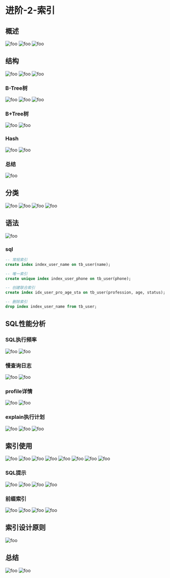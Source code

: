# 进阶-2-索引

## 概述

  <img :src="$withBase('/mysql/jinjie/sqlSy01.png')" alt="foo">
  <img :src="$withBase('/mysql/jinjie/sqlSy02.png')" alt="foo">
  <img :src="$withBase('/mysql/jinjie/sqlSy03.png')" alt="foo">

## 结构

  <img :src="$withBase('/mysql/jinjie/sqlSy04.png')" alt="foo">
  <img :src="$withBase('/mysql/jinjie/sqlSy05.png')" alt="foo">
  <img :src="$withBase('/mysql/jinjie/sqlSy06.png')" alt="foo">
  
### B-Tree树

  <img :src="$withBase('/mysql/jinjie/sqlSy07.png')" alt="foo">
  <img :src="$withBase('/mysql/jinjie/sqlSy08.png')" alt="foo">
  <img :src="$withBase('/mysql/jinjie/sqlSy09.png')" alt="foo">

### B+Tree树

  <img :src="$withBase('/mysql/jinjie/sqlSy10.png')" alt="foo">
  <img :src="$withBase('/mysql/jinjie/sqlSy11.png')" alt="foo">

### Hash

  <img :src="$withBase('/mysql/jinjie/sqlSy12.png')" alt="foo">
  <img :src="$withBase('/mysql/jinjie/sqlSy13.png')" alt="foo">

### 总结

  <img :src="$withBase('/mysql/jinjie/sqlSy14.png')" alt="foo">

## 分类

  <img :src="$withBase('/mysql/jinjie/sqlSy15.png')" alt="foo">
  <img :src="$withBase('/mysql/jinjie/sqlSy16.png')" alt="foo">
  <img :src="$withBase('/mysql/jinjie/sqlSy17.png')" alt="foo">
  <img :src="$withBase('/mysql/jinjie/sqlSy18.png')" alt="foo">

## 语法

  <img :src="$withBase('/mysql/jinjie/sqlSy19.png')" alt="foo">

### sql

```sql
-- 常规索引
create index index_user_name on tb_user(name);

-- 唯一索引
create unique index index_user_phone on tb_user(phone);

-- 创建联合索引
create index idx_user_pro_age_sta on tb_user(profession, age, status);

-- 删除索引
drop index index_user_name from tb_user;
```

## SQL性能分析

### SQL执行频率

  <img :src="$withBase('/mysql/jinjie/sqlSy20.png')" alt="foo">
  <img :src="$withBase('/mysql/jinjie/sqlSy21.png')" alt="foo">

### 慢查询日志

  <img :src="$withBase('/mysql/jinjie/sqlSy22.png')" alt="foo">
  <img :src="$withBase('/mysql/jinjie/sqlSy23.png')" alt="foo">

### profile详情

  <img :src="$withBase('/mysql/jinjie/sqlSy24.png')" alt="foo">
  <img :src="$withBase('/mysql/jinjie/sqlSy25.png')" alt="foo">

### explain执行计划

  <img :src="$withBase('/mysql/jinjie/sqlSy26.png')" alt="foo">
  <img :src="$withBase('/mysql/jinjie/sqlSy27.png')" alt="foo">
  <img :src="$withBase('/mysql/jinjie/sqlSy28.png')" alt="foo">

## 索引使用

  <img :src="$withBase('/mysql/jinjie/sqlSy29.png')" alt="foo">
  <img :src="$withBase('/mysql/jinjie/sqlSy30.png')" alt="foo">
  <img :src="$withBase('/mysql/jinjie/sqlSy31.png')" alt="foo">
  <img :src="$withBase('/mysql/jinjie/sqlSy32.png')" alt="foo">
  <img :src="$withBase('/mysql/jinjie/sqlSy33.png')" alt="foo">
  <img :src="$withBase('/mysql/jinjie/sqlSy34.png')" alt="foo">
  <img :src="$withBase('/mysql/jinjie/sqlSy35.png')" alt="foo">
  <img :src="$withBase('/mysql/jinjie/sqlSy36.png')" alt="foo">

### SQL提示

  <img :src="$withBase('/mysql/jinjie/sqlSy37.png')" alt="foo">
  <img :src="$withBase('/mysql/jinjie/sqlSy38.png')" alt="foo">
  <img :src="$withBase('/mysql/jinjie/sqlSy39.png')" alt="foo">
  <img :src="$withBase('/mysql/jinjie/sqlSy40.png')" alt="foo">

### 前缀索引

  <img :src="$withBase('/mysql/jinjie/sqlSy41.png')" alt="foo">
  <img :src="$withBase('/mysql/jinjie/sqlSy42.png')" alt="foo">
  <img :src="$withBase('/mysql/jinjie/sqlSy43.png')" alt="foo">
  <img :src="$withBase('/mysql/jinjie/sqlSy44.png')" alt="foo">

## 索引设计原则

  <img :src="$withBase('/mysql/jinjie/sqlSy45.png')" alt="foo">

## 总结

  <img :src="$withBase('/mysql/jinjie/sqlSy46.png')" alt="foo">
  <img :src="$withBase('/mysql/jinjie/sqlSy47.png')" alt="foo">

